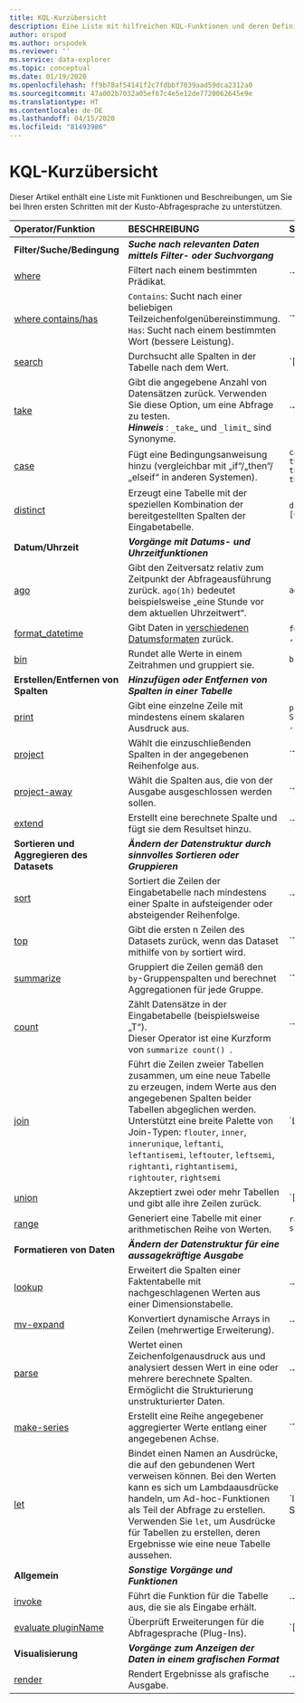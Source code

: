 ```yaml
---
title: KQL-Kurzübersicht
description: Eine Liste mit hilfreichen KQL-Funktionen und deren Definitionen mit Syntaxbeispielen.
author: orspod
ms.author: orspodek
ms.reviewer: ''
ms.service: data-explorer
ms.topic: conceptual
ms.date: 01/19/2020
ms.openlocfilehash: ff9b78af54141f2c7fdbbf7039aad59dca2312a0
ms.sourcegitcommit: 47a002b7032a05ef67c4e5e12de7720062645e9e
ms.translationtype: HT
ms.contentlocale: de-DE
ms.lasthandoff: 04/15/2020
ms.locfileid: "81493986"
---
```

# <a name="kql-quick-reference"></a>KQL-Kurzübersicht

Dieser Artikel enthält eine Liste mit Funktionen und Beschreibungen, um Sie bei Ihren ersten Schritten mit der Kusto-Abfragesprache zu unterstützen.

| Operator/Funktion                               | BESCHREIBUNG                           | Syntax                                           |
| :---------------------------------------------- | :------------------------------------ |:-------------------------------------------------|
|**Filter/Suche/Bedingung**                      |**_Suche nach relevanten Daten mittels Filter- oder Suchvorgang_** |                      |
| [where](kusto/query/whereoperator.md)                      | Filtert nach einem bestimmten Prädikat.           | `T | where Predicate`                         |
| [where contains/has](kusto/query/whereoperator.md)        | `Contains`: Sucht nach einer beliebigen Teilzeichenfolgenübereinstimmung. <br> `Has`: Sucht nach einem bestimmten Wort (bessere Leistung).  | `T | where col1 contains/has "[search term]"`|
| [search](kusto/query/searchoperator.md)                    | Durchsucht alle Spalten in der Tabelle nach dem Wert. | `[TabularSource |] search [kind=CaseSensitivity] [in (TableSources)] SearchPredicate` |
| [take](kusto/query/takeoperator.md)                        | Gibt die angegebene Anzahl von Datensätzen zurück. Verwenden Sie diese Option, um eine Abfrage zu testen.<br>**_Hinweis_** : `_take`_ und `_limit`_ sind Synonyme. | `T | take NumberOfRows` |
| [case](kusto/query/casefunction.md)                        | Fügt eine Bedingungsanweisung hinzu (vergleichbar mit „if“/„then“/„elseif“ in anderen Systemen). | `case(predicate_1, then_1, predicate_2, then_2, predicate_3, then_3, else)` |
| [distinct](kusto/query/distinctoperator.md)                | Erzeugt eine Tabelle mit der speziellen Kombination der bereitgestellten Spalten der Eingabetabelle. | `distinct [ColumnName], [ColumnName]` |
| **Datum/Uhrzeit**                                   |**_Vorgänge mit Datums- und Uhrzeitfunktionen_**               |                          |
|[ago](kusto/query/agofunction.md)                           | Gibt den Zeitversatz relativ zum Zeitpunkt der Abfrageausführung zurück. `ago(1h)` bedeutet beispielsweise „eine Stunde vor dem aktuellen Uhrzeitwert“. | `ago(a_timespan)` |
| [format_datetime](kusto/query/format-datetimefunction.md)  | Gibt Daten in [verschiedenen Datumsformaten](kusto/query/format-datetimefunction.md#supported-formats) zurück. | `format_datetime(datetime , format)` |
| [bin](kusto/query/binfunction.md)                          | Rundet alle Werte in einem Zeitrahmen und gruppiert sie. | `bin(value,roundTo)` |
| **Erstellen/Entfernen von Spalten**                   |**_Hinzufügen oder Entfernen von Spalten in einer Tabelle_** |                                                    |
| [print](kusto/query/printoperator.md)                      | Gibt eine einzelne Zeile mit mindestens einem skalaren Ausdruck aus. | `print [ColumnName =] ScalarExpression [',' ...]` |
| [project](kusto/query/projectoperator.md)                  | Wählt die einzuschließenden Spalten in der angegebenen Reihenfolge aus. | `T | project ColumnName [= Expression] [, ...]` <br> oder <br> `T | project [ColumnName | (ColumnName[,]) =] Expression [, ...]` |
| [project-away](kusto/query/projectawayoperator.md)         | Wählt die Spalten aus, die von der Ausgabe ausgeschlossen werden sollen. | `T | project-away ColumnNameOrPattern [, ...]` |
| [extend](kusto/query/extendoperator.md)                    | Erstellt eine berechnete Spalte und fügt sie dem Resultset hinzu. | `T | extend [ColumnName | (ColumnName[, ...]) =] Expression [, ...]` |
| **Sortieren und Aggregieren des Datasets**                 |**_Ändern der Datenstruktur durch sinnvolles Sortieren oder Gruppieren_**|                  |
| [sort](kusto/query/sortoperator.md)                        | Sortiert die Zeilen der Eingabetabelle nach mindestens einer Spalte in aufsteigender oder absteigender Reihenfolge. | `T | sort by expression1 [asc|desc], expression2 [asc|desc], …` |
| [top](kusto/query/topoperator.md)                          | Gibt die ersten n Zeilen des Datasets zurück, wenn das Dataset mithilfe von `by` sortiert wird. | `T | top numberOfRows by expression [asc|desc] [nulls first|last]` |
| [summarize](kusto/query/summarizeoperator.md)              | Gruppiert die Zeilen gemäß den `by`-Gruppenspalten und berechnet Aggregationen für jede Gruppe. | `T | summarize [[Column =] Aggregation [, ...]] [by [Column =] GroupExpression [, ...]]` |
| [count](kusto/query/countoperator.md)                       | Zählt Datensätze in der Eingabetabelle (beispielsweise „T“).<br>Dieser Operator ist eine Kurzform von `summarize count() `.| `T | count` |
| [join](kusto/query/joinoperator.md)                        | Führt die Zeilen zweier Tabellen zusammen, um eine neue Tabelle zu erzeugen, indem Werte aus den angegebenen Spalten beider Tabellen abgeglichen werden. Unterstützt eine breite Palette von Join-Typen: `flouter`, `inner`, `innerunique`, `leftanti`, `leftantisemi`, `leftouter`, `leftsemi`, `rightanti`, `rightantisemi`, `rightouter`, `rightsemi` | `LeftTable | join [JoinParameters] ( RightTable ) on Attributes` |
| [union](kusto/query/unionoperator.md)                      | Akzeptiert zwei oder mehr Tabellen und gibt alle ihre Zeilen zurück. | `[T1] | union [T2], [T3], …` |
| [range](kusto/query/rangeoperator.md)                      | Generiert eine Tabelle mit einer arithmetischen Reihe von Werten. | `range columnName from start to stop step step` |
| **Formatieren von Daten**                                 | **_Ändern der Datenstruktur für eine aussagekräftige Ausgabe_** | |
| [lookup](kusto/query/lookupoperator.md)                    | Erweitert die Spalten einer Faktentabelle mit nachgeschlagenen Werten aus einer Dimensionstabelle. | `T1 | lookup [kind = (leftouter|inner)] ( T2 ) on Attributes` |
| [mv-expand](kusto/query/mvexpandoperator.md)               | Konvertiert dynamische Arrays in Zeilen (mehrwertige Erweiterung). | `T | mv-expand Column` |
| [parse](kusto/query/parseoperator.md)                      | Wertet einen Zeichenfolgenausdruck aus und analysiert dessen Wert in eine oder mehrere berechnete Spalten. Ermöglicht die Strukturierung unstrukturierter Daten. | `T | parse [kind=regex  [flags=regex_flags] |simple|relaxed] Expression with * (StringConstant ColumnName [: ColumnType]) *...` |
| [make-series](kusto/query/make-seriesoperator.md)          | Erstellt eine Reihe angegebener aggregierter Werte entlang einer angegebenen Achse. | `T | make-series [MakeSeriesParamters] [Column =] Aggregation [default = DefaultValue] [, ...] on AxisColumn from start to end step step [by [Column =] GroupExpression [, ...]]` |
| [let](kusto/query/letstatement.md)                         | Bindet einen Namen an Ausdrücke, die auf den gebundenen Wert verweisen können. Bei den Werten kann es sich um Lambdaausdrücke handeln, um Ad-hoc-Funktionen als Teil der Abfrage zu erstellen. Verwenden Sie `let`, um Ausdrücke für Tabellen zu erstellen, deren Ergebnisse wie eine neue Tabelle aussehen. | `let Name = ScalarExpression | TabularExpression | FunctionDefinitionExpression` |
| **Allgemein**                                     | **_Sonstige Vorgänge und Funktionen_** | |
| [invoke](kusto/query/invokeoperator.md)                    | Führt die Funktion für die Tabelle aus, die sie als Eingabe erhält. | `T | invoke function([param1, param2])` |
| [evaluate pluginName](kusto/query/evaluateoperator.md)     | Überprüft Erweiterungen für die Abfragesprache (Plug-Ins). | `[T |] evaluate [ evaluateParameters ] PluginName ( [PluginArg1 [, PluginArg2]... )` |
| **Visualisierung**                               | **_Vorgänge zum Anzeigen der Daten in einem grafischen Format_** | |
| [render](kusto/query/renderoperator.md) | Rendert Ergebnisse als grafische Ausgabe. | `T | render Visualization [with (PropertyName = PropertyValue [, ...] )]` |
